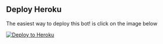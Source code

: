 ## Deploy Heroku

The easiest way to deploy this bot! is click on the image below

<p align=""><a href="https://heroku.com/deploy?template=https://github.com/thopDB/python-aria-mirror-bot/tree/master"> <img src="https://camo.githubusercontent.com/83b0e95b38892b49184e07ad572c94c8038323fb/68747470733a2f2f7777772e6865726f6b7563646e2e636f6d2f6465706c6f792f627574746f6e2e737667" alt="Deploy to Heroku" /></a></p>
